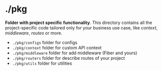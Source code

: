 # ./pkg

**Folder with project specific functionality**. This directory contains all the
project-specific code tailored only for your business use case, like _context_,
_middleware_, _routes_ or more.

- `./pkg/configs` folder for configs
- `./pkg/context` folder for custom API context
- `./pkg/middleware` folder for add middleware (Fiber and yours)
- `./pkg/routers` folder for describe routes of your project
- `./pkg/utils` folder for utilities
